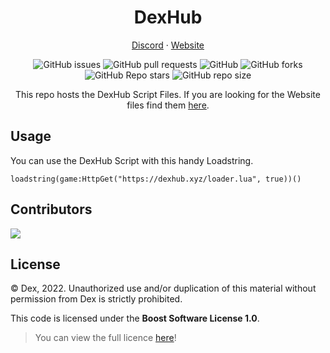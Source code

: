 <h1 align="center">
DexHub
</h1>

<p align="center">
<a target="_blank" href="https://discord.io/dexhub">Discord</a> · 
<a target="_blank" href="https://dexhub.xyz">Website</a>
</p>

<div align='center'>
  
![GitHub issues](https://img.shields.io/github/issues/3kh0/3kh0.github.io?logo=github&style=flat-square) 
![GitHub pull requests](https://img.shields.io/github/issues-pr/3kh0/3kh0.github.io?label=Pull%20requests&logo=github&style=flat-square) 
![GitHub](https://img.shields.io/github/license/3kh0/3kh0.github.io?label=Licence&logo=github&style=flat-square) 
![GitHub forks](https://img.shields.io/github/forks/3kh0/3kh0.github.io?label=Forks&logo=github&style=flat-square) 
![GitHub Repo stars](https://img.shields.io/github/stars/3kh0/3kh0.github.io?color=yellow&label=Stars&logo=github&style=flat-square) 
![GitHub repo size](https://img.shields.io/github/repo-size/3kh0/3kh0.github.io?label=Repo%20size&logo=github&style=flat-square) 

This repo hosts the DexHub Script Files. If you are looking for the Website files find them [here](https://github.com/BinaryDex/DexHubWeb).
  
</div>

## Usage

You can use the DexHub Script with this handy Loadstring.
```
loadstring(game:HttpGet("https://dexhub.xyz/loader.lua", true))()
```

## Contributors

<img src="https://contrib.rocks/image?repo=BinaryDex/DexHub" />

## License

© Dex, 2022. Unauthorized use and/or duplication of this material without permission from Dex is strictly prohibited.

This code is licensed under the **Boost Software License 1.0**.

> You can view the full licence [here](https://github.com/BinaryDex/DexHubWeb/blob/main/license.txt)!
